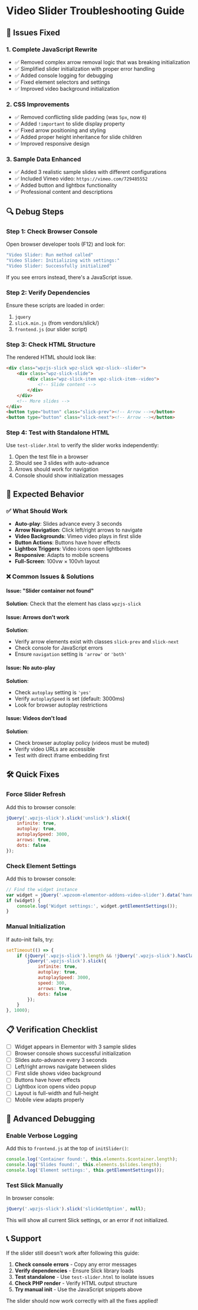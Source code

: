 # Video Slider Troubleshooting Guide

## 🚨 Issues Fixed

### 1. **Complete JavaScript Rewrite**
- ✅ Removed complex arrow removal logic that was breaking initialization
- ✅ Simplified slider initialization with proper error handling
- ✅ Added console logging for debugging
- ✅ Fixed element selectors and settings
- ✅ Improved video background initialization

### 2. **CSS Improvements** 
- ✅ Removed conflicting slide padding (was `5px`, now `0`)
- ✅ Added `!important` to slide display property
- ✅ Fixed arrow positioning and styling
- ✅ Added proper height inheritance for slide children
- ✅ Improved responsive design

### 3. **Sample Data Enhanced**
- ✅ Added 3 realistic sample slides with different configurations
- ✅ Included Vimeo video: `https://vimeo.com/729485552`
- ✅ Added button and lightbox functionality
- ✅ Professional content and descriptions

## 🔍 Debug Steps

### Step 1: Check Browser Console
Open browser developer tools (F12) and look for:

```javascript
"Video Slider: Run method called"
"Video Slider: Initializing with settings:"
"Video Slider: Successfully initialized"
```

If you see errors instead, there's a JavaScript issue.

### Step 2: Verify Dependencies
Ensure these scripts are loaded in order:
1. `jquery` 
2. `slick.min.js` (from vendors/slick/)
3. `frontend.js` (our slider script)

### Step 3: Check HTML Structure
The rendered HTML should look like:
```html
<div class="wpzjs-slick wpz-slick wpz-slick--slider">
    <div class="wpz-slick-slide">
        <div class="wpz-slick-item wpz-slick-item--video">
            <!-- Slide content -->
        </div>
    </div>
    <!-- More slides -->
</div>
<button type="button" class="slick-prev"><!-- Arrow --></button>
<button type="button" class="slick-next"><!-- Arrow --></button>
```

### Step 4: Test with Standalone HTML
Use `test-slider.html` to verify the slider works independently:
1. Open the test file in a browser
2. Should see 3 slides with auto-advance
3. Arrows should work for navigation
4. Console should show initialization messages

## 🚀 Expected Behavior

### ✅ **What Should Work**
- **Auto-play**: Slides advance every 3 seconds
- **Arrow Navigation**: Click left/right arrows to navigate
- **Video Backgrounds**: Vimeo video plays in first slide
- **Button Actions**: Buttons have hover effects
- **Lightbox Triggers**: Video icons open lightboxes
- **Responsive**: Adapts to mobile screens
- **Full-Screen**: 100vw × 100vh layout

### ❌ **Common Issues & Solutions**

#### Issue: "Slider container not found"
**Solution**: Check that the element has class `wpzjs-slick`

#### Issue: Arrows don't work
**Solution**: 
- Verify arrow elements exist with classes `slick-prev` and `slick-next`
- Check console for JavaScript errors
- Ensure `navigation` setting is `'arrow'` or `'both'`

#### Issue: No auto-play
**Solution**:
- Check `autoplay` setting is `'yes'`
- Verify `autoplaySpeed` is set (default: 3000ms)
- Look for browser autoplay restrictions

#### Issue: Videos don't load
**Solution**:
- Check browser autoplay policy (videos must be muted)
- Verify video URLs are accessible
- Test with direct iframe embedding first

## 🛠️ Quick Fixes

### Force Slider Refresh
Add this to browser console:
```javascript
jQuery('.wpzjs-slick').slick('unslick').slick({
    infinite: true,
    autoplay: true,
    autoplaySpeed: 3000,
    arrows: true,
    dots: false
});
```

### Check Element Settings
Add this to browser console:
```javascript
// Find the widget instance
var widget = jQuery('.wpzoom-elementor-addons-video-slider').data('handler');
if (widget) {
    console.log('Widget settings:', widget.getElementSettings());
}
```

### Manual Initialization
If auto-init fails, try:
```javascript
setTimeout(() => {
    if (jQuery('.wpzjs-slick').length && !jQuery('.wpzjs-slick').hasClass('slick-initialized')) {
        jQuery('.wpzjs-slick').slick({
            infinite: true,
            autoplay: true,
            autoplaySpeed: 3000,
            speed: 300,
            arrows: true,
            dots: false
        });
    }
}, 1000);
```

## 📋 Verification Checklist

- [ ] Widget appears in Elementor with 3 sample slides
- [ ] Browser console shows successful initialization
- [ ] Slides auto-advance every 3 seconds  
- [ ] Left/right arrows navigate between slides
- [ ] First slide shows video background
- [ ] Buttons have hover effects
- [ ] Lightbox icon opens video popup
- [ ] Layout is full-width and full-height
- [ ] Mobile view adapts properly

## 🔧 Advanced Debugging

### Enable Verbose Logging
Add this to `frontend.js` at the top of `initSlider()`:
```javascript
console.log('Container found:', this.elements.$container.length);
console.log('Slides found:', this.elements.$slides.length);
console.log('Element settings:', this.getElementSettings());
```

### Test Slick Manually
In browser console:
```javascript
jQuery('.wpzjs-slick').slick('slickGetOption', null);
```

This will show all current Slick settings, or an error if not initialized.

## 📞 Support

If the slider still doesn't work after following this guide:

1. **Check console errors** - Copy any error messages
2. **Verify dependencies** - Ensure Slick library loads
3. **Test standalone** - Use `test-slider.html` to isolate issues  
4. **Check PHP render** - Verify HTML output structure
5. **Try manual init** - Use the JavaScript snippets above

The slider should now work correctly with all the fixes applied! 
